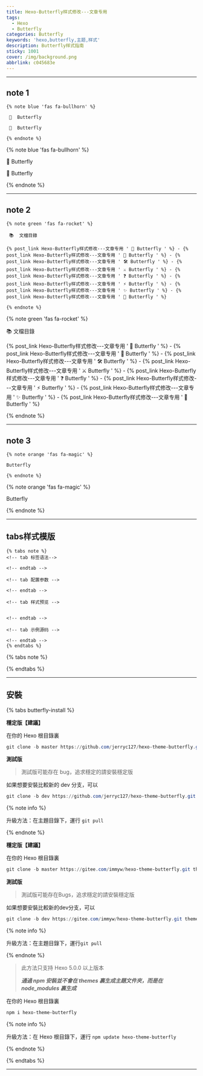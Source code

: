 ```yaml
---
title: Hexo-Butterfly样式修改---文章专用
tags:
  - Hexo
  - Butterfly
categories: Butterfly
keywords: 'hexo,butterfly,主题,样式'
description: Butterfly样式指南
sticky: 1001
cover: /img/background.png
abbrlink: c045683e
---
```


***

## note 1
```
{% note blue 'fas fa-bullhorn' %}

 📖  Butterfly 

 🦋  Butterfly 

{% endnote %}
```
{% note blue 'fas fa-bullhorn' %}

 📖  Butterfly 

 🦋  Butterfly 

{% endnote %}

***

## note 2
```
{% note green 'fas fa-rocket' %}

 📚  文檔目錄

{% post_link Hexo-Butterfly样式修改---文章专用 ' 🚀 Butterfly ' %} - {% post_link Hexo-Butterfly样式修改---文章专用 ' 📑 Butterfly ' %} - {% post_link Hexo-Butterfly样式修改---文章专用 ' 🛠 Butterfly ' %} - {% post_link Hexo-Butterfly样式修改---文章专用 ' ⚔️ Butterfly ' %} - {% post_link Hexo-Butterfly样式修改---文章专用 ' ❓ Butterfly ' %} - {% post_link Hexo-Butterfly样式修改---文章专用 ' ⚡️ Butterfly ' %} - {% post_link Hexo-Butterfly样式修改---文章专用 ' ✨ Butterfly ' %} - {% post_link Hexo-Butterfly样式修改---文章专用 ' 🤞 Butterfly ' %}

{% endnote %}
```

{% note green 'fas fa-rocket' %}

 📚  文檔目錄

{% post_link Hexo-Butterfly样式修改---文章专用 ' 🚀 Butterfly ' %} - {% post_link Hexo-Butterfly样式修改---文章专用 ' 📑 Butterfly ' %} - {% post_link Hexo-Butterfly样式修改---文章专用 ' 🛠 Butterfly ' %} - {% post_link Hexo-Butterfly样式修改---文章专用 ' ⚔️ Butterfly ' %} - {% post_link Hexo-Butterfly样式修改---文章专用 ' ❓ Butterfly ' %} - {% post_link Hexo-Butterfly样式修改---文章专用 ' ⚡️ Butterfly ' %} - {% post_link Hexo-Butterfly样式修改---文章专用 ' ✨ Butterfly ' %} - {% post_link Hexo-Butterfly样式修改---文章专用 ' 🤞 Butterfly ' %}

{% endnote %}


***

## note 3
```
{% note orange 'fas fa-magic' %}

Butterfly 

{% endnote %}
```

{% note orange 'fas fa-magic' %}

Butterfly 

{% endnote %}

***

## tabs样式模版
```
{% tabs note %}
<!-- tab 标签语法-->

<!-- endtab -->

<!-- tab 配置参数 -->

<!-- endtab -->

<!-- tab 样式预览 -->


<!-- endtab -->

<!-- tab 示例源码 -->

<!-- endtab -->
{% endtabs %}
```
{% tabs note %}
<!-- tab 标签语法-->

<!-- endtab -->

<!-- tab 配置参数 -->

<!-- endtab -->

<!-- tab 样式预览 -->


<!-- endtab -->

<!-- tab 示例源码 -->

<!-- endtab -->
{% endtabs %}

***

## 安裝

{% tabs butterfly-install %}

<!-- tab Git安裝 (Github) @fab fa-github-square -->

**穩定版【建議】**

在你的 Hexo 根目錄裏

```powershell
git clone -b master https://github.com/jerryc127/hexo-theme-butterfly.git themes/butterfly
```

**測試版**

> 測試版可能存在 bug，追求穩定的請安裝穩定版

如果想要安裝比較新的 dev 分支，可以

```powershell
git clone -b dev https://github.com/jerryc127/hexo-theme-butterfly.git themes/butterfly
```

{% note info %}

升級方法：在主題目錄下，運行 `git pull`

{% endnote %}

<!-- endtab -->



<!-- tab Git安裝 (Gitee) @fab fa-git-square -->

**穩定版【建議】**

在你的 Hexo 根目錄裏

```powershell
git clone -b master https://gitee.com/immyw/hexo-theme-butterfly.git themes/butterfly
```

**測試版**

> 測試版可能存在Bugs，追求穩定的請安裝穩定版

如果想要安裝比較新的dev分支，可以

```powershell
git clone -b dev https://gitee.com/immyw/hexo-theme-butterfly.git themes/butterfly
```

{% note info %}

升級方法：在主題目錄下，運行`git pull`

{% endnote %}

<!-- endtab -->



<!-- tab npm安裝@fab fa-npm -->

> 此方法只支持 Hexo 5.0.0 以上版本
>
> ***通過 npm 安裝並不會在 themes 裏生成主題文件夾，而是在 node_modules 裏生成***

在你的 Hexo 根目錄裏

```powershell
npm i hexo-theme-butterfly
```

{% note info %}

升級方法：在 Hexo 根目錄下，運行 `npm update hexo-theme-butterfly`

{% endnote %}

<!-- endtab -->

{% endtabs %}

***


